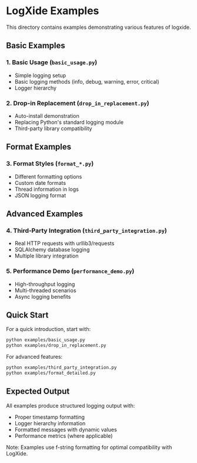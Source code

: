 # LogXide Examples

This directory contains examples demonstrating various features of logxide.

## Basic Examples

### 1. Basic Usage (`basic_usage.py`)
- Simple logging setup
- Basic logging methods (info, debug, warning, error, critical)
- Logger hierarchy

### 2. Drop-in Replacement (`drop_in_replacement.py`)
- Auto-install demonstration
- Replacing Python's standard logging module
- Third-party library compatibility

## Format Examples

### 3. Format Styles (`format_*.py`)
- Different formatting options
- Custom date formats
- Thread information in logs
- JSON logging format

## Advanced Examples

### 4. Third-Party Integration (`third_party_integration.py`)
- Real HTTP requests with urllib3/requests
- SQLAlchemy database logging
- Multiple library integration

### 5. Performance Demo (`performance_demo.py`)
- High-throughput logging
- Multi-threaded scenarios
- Async logging benefits

## Quick Start

For a quick introduction, start with:

```bash
python examples/basic_usage.py
python examples/drop_in_replacement.py
```

For advanced features:

```bash
python examples/third_party_integration.py
python examples/format_detailed.py
```

## Expected Output

All examples produce structured logging output with:
- Proper timestamp formatting
- Logger hierarchy information
- Formatted messages with dynamic values
- Performance metrics (where applicable)

Note: Examples use f-string formatting for optimal compatibility with LogXide.
